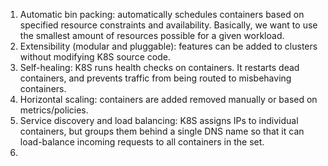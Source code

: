 1. Automatic bin packing: automatically schedules containers based on specified resource constraints and availability.  Basically, we want to use the smallest amount of resources possible for a given workload.
2. Extensibility (modular and pluggable): features can be added to clusters without modifying K8S source code.
3. Self-healing: K8S runs health checks on containers.  It restarts dead containers, and prevents traffic from being routed to misbehaving containers.
4. Horizontal scaling: containers are added removed manually or based on metrics/policies.
5. Service discovery and load balancing: K8S assigns IPs to individual containers, but groups them behind a single DNS name so that it can load-balance incoming requests to all containers in the set.
6. 